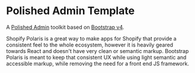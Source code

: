 # Polished Admin Template
A [Polished Admin](https://polaris.shopify.com/) toolkit based on [Bootstrap v4](http://getbootstrap.com/).

Shopify Polaris is a great way to make apps for Shopify that provide a consistent feel to the whole ecosystem, however it is heavily geared towards React and doesn't have very clean or semantic markup. Bootstrap Polaris is meant to keep that consistent UX while using light semantic and accessible markup, while removing the need for a front end JS framework.
